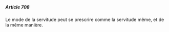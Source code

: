 ##### Article 708

Le mode de la servitude peut se prescrire comme la servitude même, et de la même manière.

